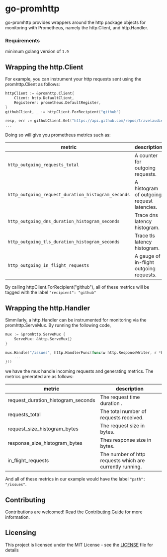 # go-promhttp

go-promhttp provides wrappers around the http package objects for monitoring with Prometheus, namely the http.Client, and http.Handler.

### Requirements

minimum golang version of `1.9`

## Wrapping the http.Client
For example, you can instrument your http requests sent using the promhttp.Client as follows:

``` go
httpClient := &promhttp.Client{
	Client: http.DefaultClient,
	Registerer: prometheus.DefaultRegister,
}
githubClient, _ := httpClient.ForRecipient("github")

resp, err := githubClient.Get("https://api.github.com/repos/travelaudience/go-promhttp/issues")
...
```

Doing so will give you prometheus metrics such as:

| metric                                             | description                                |
|----------------------------------------------------|--------------------------------------------|
| `http_outgoing_requests_total`                     | A counter for outgoing requests.           |
| `http_outgoing_request_duration_histogram_seconds` | A histogram of outgoing request latencies. |
| `http_outgoing_dns_duration_histogram_seconds`     | Trace dns latency histogram.               |
| `http_outgoing_tls_duration_histogram_seconds`     | Trace tls latency histogram.               |
| `http_outgoing_in_flight_requests`                 | A gauge of in-flight outgoing requests.    |

By calling httpClient.ForRecipient("github"), all of these metrics will be tagged with the label `"recipient": "github"`

## Wrapping the http.Handler
Simmilarly, a http.Handler can be instrumented for monitoring via the promhttp.ServeMux. By running the following code,

``` go
mux := &promhttp.ServeMux {
	ServeMux: &http.ServeMux{}
}

mux.Handle("/issues", http.HandlerFunc(func(w http.ResponseWriter, r *http.Request) {
	...
}))
```

we have the mux handle incoming requests and generating metrics. The metrics generated are as follows:

| metric                             | description                                              |
|------------------------------------|----------------------------------------------------------|
| request_duration_histogram_seconds | The request time duration .                              |
| requests_total                     | The total number of requests received.                   |
| request_size_histogram_bytes       | The request size in bytes.                               |
| response_size_histogram_bytes      | Thes response size in bytes.                             |
| in_flight_requests                 | The number of http requests which are currently running. |

And all of these metrics in our example would have the label `"path": "/issues"`.


## Contributing

Contributions are welcomed! Read the [Contributing Guide](.github/CONTRIBUTING.md) for more information.

## Licensing

This project is licensed under the MIT License - see the [LICENSE](LICENSE) file for details
